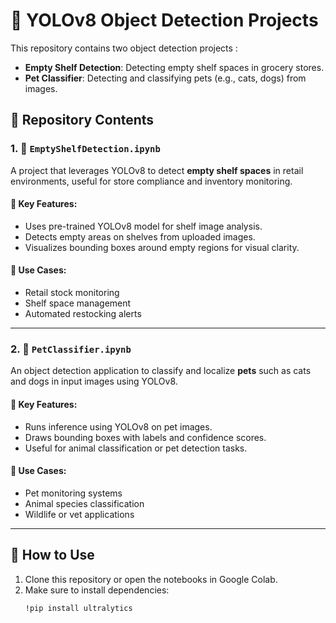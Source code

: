# 🧠 YOLOv8 Object Detection Projects

This repository contains two object detection projects :
- **Empty Shelf Detection**: Detecting empty shelf spaces in grocery stores.
- **Pet Classifier**: Detecting and classifying pets (e.g., cats, dogs) from images.

## 📁 Repository Contents

### 1. 🛒 `EmptyShelfDetection.ipynb`

A project that leverages YOLOv8 to detect **empty shelf spaces** in retail environments, useful for store compliance and inventory monitoring.

#### 🔧 Key Features:
- Uses pre-trained YOLOv8 model for shelf image analysis.
- Detects empty areas on shelves from uploaded images.
- Visualizes bounding boxes around empty regions for visual clarity.

#### 📌 Use Cases:
- Retail stock monitoring
- Shelf space management
- Automated restocking alerts

---

### 2. 🐶 `PetClassifier.ipynb`

An object detection application to classify and localize **pets** such as cats and dogs in input images using YOLOv8.

#### 🔧 Key Features:
- Runs inference using YOLOv8 on pet images.
- Draws bounding boxes with labels and confidence scores.
- Useful for animal classification or pet detection tasks.

#### 📌 Use Cases:
- Pet monitoring systems
- Animal species classification
- Wildlife or vet applications

---

## 🚀 How to Use

1. Clone this repository or open the notebooks in Google Colab.
2. Make sure to install dependencies:
   ```bash
   !pip install ultralytics
